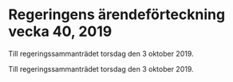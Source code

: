 # Regeringens ärendeförteckning vecka 40, 2019

Till regeringssammanträdet torsdag den 3 oktober 2019.

Till regeringssammanträdet torsdag den 3 oktober 2019.
